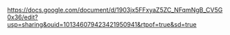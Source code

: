 https://docs.google.com/document/d/1903jx5FFxyaZ5ZC_NFqmNgB_CV5G0x36/edit?usp=sharing&ouid=101346079423421950941&rtpof=true&sd=true